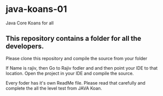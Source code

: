 # java-koans-01
Java Core Koans for all

## This repository contains a folder for all the developers.
Please clone this repository and compile the source from your folder

If Name is rajiv, then Go to Rajiv fodler and and then point your IDE to that location. Open the project in your IDE and compile the source.

Every foder has it's own ReadMe file. Please read that carefully and complete the all the level test from JAVA Koan.
